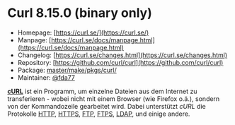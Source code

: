 # Curl 8.15.0 (binary only)
 - Homepage: [https://curl.se/](https://curl.se/)
 - Manpage: [https://curl.se/docs/manpage.html](https://curl.se/docs/manpage.html)
 - Changelog: [https://curl.se/changes.html](https://curl.se/changes.html)
 - Repository: [https://github.com/curl/curl](https://github.com/curl/curl)
 - Package: [master/make/pkgs/curl/](https://github.com/Freetz-NG/freetz-ng/tree/master/make/pkgs/curl/)
 - Maintainer: [@fda77](https://github.com/fda77)

**[cURL](http://curl.haxx.se/)** ist ein Programm,
um einzelne Dateien aus dem Internet zu transferieren - wobei nicht mit
einem Browser (wie Firefox o.ä.), sondern von der Kommandozeile
gearbeitet wird. Dabei unterstützt *cURL* die Protokolle
[HTTP](http://de.wikipedia.org/wiki/Hypertext_Transfer_Protocol),
[HTTPS](http://de.wikipedia.org/wiki/Hypertext_Transfer_Protocol_Secure),
[FTP](http://de.wikipedia.org/wiki/File_Transfer_Protocol),
[FTPS](http://de.wikipedia.org/wiki/FTP_%C3%BCber_SSL),
[LDAP](http://de.wikipedia.org/wiki/Lightweight_Directory_Access_Protocol),
und einige andere.

